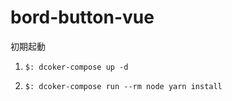 # bord-button-vue

初期起動
1. `$: dcoker-compose up -d`

1. `$: dcoker-compose run --rm node yarn install`

